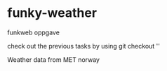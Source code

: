 # funky-weather
funkweb oppgave

check out the previous tasks by using git checkout '<tag>'

Weather data from MET norway
